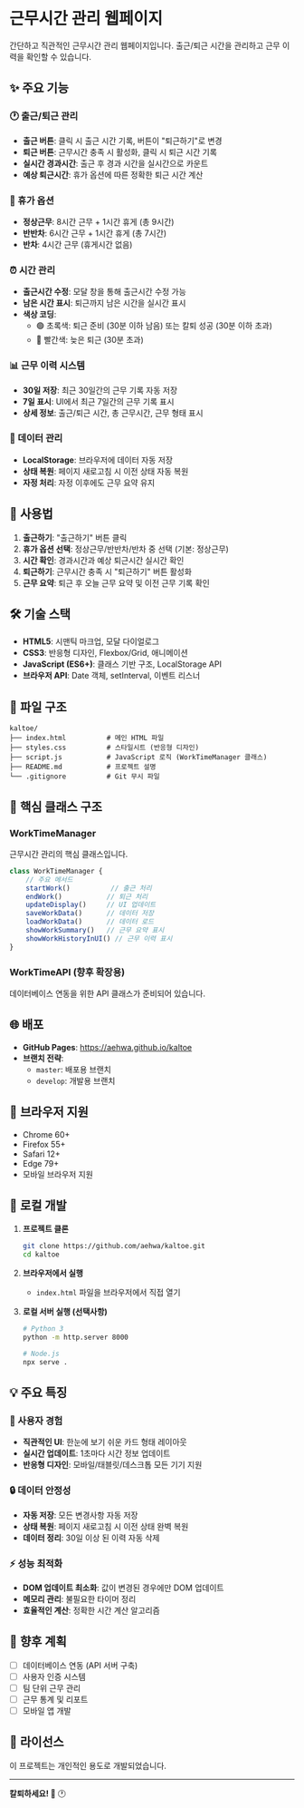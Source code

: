 # 근무시간 관리 웹페이지

간단하고 직관적인 근무시간 관리 웹페이지입니다. 출근/퇴근 시간을 관리하고 근무 이력을 확인할 수 있습니다.

## ✨ 주요 기능

### 🕐 출근/퇴근 관리
- **출근 버튼**: 클릭 시 출근 시간 기록, 버튼이 "퇴근하기"로 변경
- **퇴근 버튼**: 근무시간 충족 시 활성화, 클릭 시 퇴근 시간 기록
- **실시간 경과시간**: 출근 후 경과 시간을 실시간으로 카운트
- **예상 퇴근시간**: 휴가 옵션에 따른 정확한 퇴근 시간 계산

### 🎯 휴가 옵션
- **정상근무**: 8시간 근무 + 1시간 휴게 (총 9시간)
- **반반차**: 6시간 근무 + 1시간 휴게 (총 7시간)
- **반차**: 4시간 근무 (휴게시간 없음)

### ⏰ 시간 관리
- **출근시간 수정**: 모달 창을 통해 출근시간 수정 가능
- **남은 시간 표시**: 퇴근까지 남은 시간을 실시간 표시
- **색상 코딩**: 
  - 🟢 초록색: 퇴근 준비 (30분 이하 남음) 또는 칼퇴 성공 (30분 이하 초과)
  - 🔴 빨간색: 늦은 퇴근 (30분 초과)

### 📊 근무 이력 시스템
- **30일 저장**: 최근 30일간의 근무 기록 자동 저장
- **7일 표시**: UI에서 최근 7일간의 근무 기록 표시
- **상세 정보**: 출근/퇴근 시간, 총 근무시간, 근무 형태 표시

### 💾 데이터 관리
- **LocalStorage**: 브라우저에 데이터 자동 저장
- **상태 복원**: 페이지 새로고침 시 이전 상태 자동 복원
- **자정 처리**: 자정 이후에도 근무 요약 유지

## 🚀 사용법

1. **출근하기**: "출근하기" 버튼 클릭
2. **휴가 옵션 선택**: 정상근무/반반차/반차 중 선택 (기본: 정상근무)
3. **시간 확인**: 경과시간과 예상 퇴근시간 실시간 확인
4. **퇴근하기**: 근무시간 충족 시 "퇴근하기" 버튼 활성화
5. **근무 요약**: 퇴근 후 오늘 근무 요약 및 이전 근무 기록 확인

## 🛠 기술 스택

- **HTML5**: 시맨틱 마크업, 모달 다이얼로그
- **CSS3**: 반응형 디자인, Flexbox/Grid, 애니메이션
- **JavaScript (ES6+)**: 클래스 기반 구조, LocalStorage API
- **브라우저 API**: Date 객체, setInterval, 이벤트 리스너

## 📁 파일 구조

```
kaltoe/
├── index.html          # 메인 HTML 파일
├── styles.css          # 스타일시트 (반응형 디자인)
├── script.js           # JavaScript 로직 (WorkTimeManager 클래스)
├── README.md           # 프로젝트 설명
└── .gitignore          # Git 무시 파일
```

## 🔧 핵심 클래스 구조

### WorkTimeManager
근무시간 관리의 핵심 클래스입니다.

```javascript
class WorkTimeManager {
    // 주요 메서드
    startWork()          // 출근 처리
    endWork()           // 퇴근 처리
    updateDisplay()     // UI 업데이트
    saveWorkData()      // 데이터 저장
    loadWorkData()      // 데이터 로드
    showWorkSummary()   // 근무 요약 표시
    showWorkHistoryInUI() // 근무 이력 표시
}
```

### WorkTimeAPI (향후 확장용)
데이터베이스 연동을 위한 API 클래스가 준비되어 있습니다.

## 🌐 배포

- **GitHub Pages**: https://aehwa.github.io/kaltoe
- **브랜치 전략**: 
  - `master`: 배포용 브랜치
  - `develop`: 개발용 브랜치

## 📱 브라우저 지원

- Chrome 60+
- Firefox 55+
- Safari 12+
- Edge 79+
- 모바일 브라우저 지원

## 🚀 로컬 개발

1. **프로젝트 클론**
   ```bash
   git clone https://github.com/aehwa/kaltoe.git
   cd kaltoe
   ```

2. **브라우저에서 실행**
   - `index.html` 파일을 브라우저에서 직접 열기

3. **로컬 서버 실행 (선택사항)**
   ```bash
   # Python 3
   python -m http.server 8000
   
   # Node.js
   npx serve .
   ```

## 💡 주요 특징

### 🎯 사용자 경험
- **직관적인 UI**: 한눈에 보기 쉬운 카드 형태 레이아웃
- **실시간 업데이트**: 1초마다 시간 정보 업데이트
- **반응형 디자인**: 모바일/태블릿/데스크톱 모든 기기 지원

### 🔒 데이터 안정성
- **자동 저장**: 모든 변경사항 자동 저장
- **상태 복원**: 페이지 새로고침 시 이전 상태 완벽 복원
- **데이터 정리**: 30일 이상 된 이력 자동 삭제

### ⚡ 성능 최적화
- **DOM 업데이트 최소화**: 값이 변경된 경우에만 DOM 업데이트
- **메모리 관리**: 불필요한 타이머 정리
- **효율적인 계산**: 정확한 시간 계산 알고리즘

## 🔮 향후 계획

- [ ] 데이터베이스 연동 (API 서버 구축)
- [ ] 사용자 인증 시스템
- [ ] 팀 단위 근무 관리
- [ ] 근무 통계 및 리포트
- [ ] 모바일 앱 개발

## 📄 라이선스

이 프로젝트는 개인적인 용도로 개발되었습니다.

---

**칼퇴하세요! 💪** 🕐 